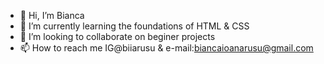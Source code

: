 - 👋 Hi, I’m Bianca 
- 🌱 I’m currently learning the foundations of HTML & CSS
- 💞️ I’m looking to collaborate on beginer projects
- 📫 How to reach me IG@biiarusu & e-mail:biancaioanarusu@gmail.com

<!---
biiarusu/biiarusu is a ✨ special ✨ repository because its `README.md` (this file) appears on your GitHub profile.
You can click the Preview link to take a look at your changes.
--->
